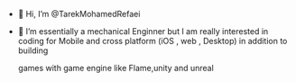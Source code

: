 - 👋 Hi, I’m @TarekMohamedRefaei


- 👀 I’m essentially a mechanical Enginner but I am really interested in coding for Mobile and cross platform (iOS , web , Desktop) in addition to building 

     games with game engine like Flame,unity and unreal

<!---
TarekRefaei/TarekRefaei is a ✨ special ✨ repository because its `README.md` (this file) appears on your GitHub profile.
You can click the Preview link to take a look at your changes.
--->
